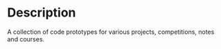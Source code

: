 # Description

A collection of code prototypes for various projects, competitions,
notes and courses.
